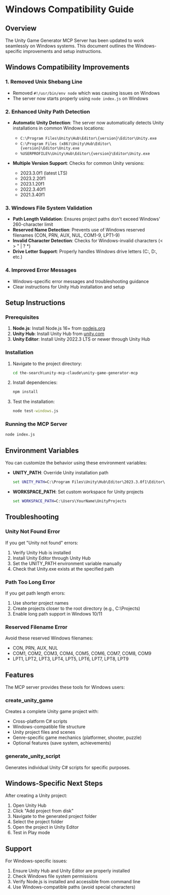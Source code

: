 # Windows Compatibility Guide

## Overview

The Unity Game Generator MCP Server has been updated to work seamlessly on Windows systems. This document outlines the Windows-specific improvements and setup instructions.

## Windows Compatibility Improvements

### 1. **Removed Unix Shebang Line**
- Removed `#!/usr/bin/env node` which was causing issues on Windows
- The server now starts properly using `node index.js` on Windows

### 2. **Enhanced Unity Path Detection**
- **Automatic Unity Detection**: The server now automatically detects Unity installations in common Windows locations:
  - `C:\Program Files\Unity\Hub\Editor\{version}\Editor\Unity.exe`
  - `C:\Program Files (x86)\Unity\Hub\Editor\{version}\Editor\Unity.exe`
  - `%USERPROFILE%\Unity\Hub\Editor\{version}\Editor\Unity.exe`

- **Multiple Version Support**: Checks for common Unity versions:
  - 2023.3.0f1 (latest LTS)
  - 2023.2.20f1
  - 2023.1.20f1
  - 2022.3.40f1
  - 2021.3.40f1

### 3. **Windows File System Validation**
- **Path Length Validation**: Ensures project paths don't exceed Windows' 260-character limit
- **Reserved Name Detection**: Prevents use of Windows reserved filenames (CON, PRN, AUX, NUL, COM1-9, LPT1-9)
- **Invalid Character Detection**: Checks for Windows-invalid characters (< > " | ? *)
- **Drive Letter Support**: Properly handles Windows drive letters (C:, D:, etc.)

### 4. **Improved Error Messages**
- Windows-specific error messages and troubleshooting guidance
- Clear instructions for Unity Hub installation and setup

## Setup Instructions

### Prerequisites
1. **Node.js**: Install Node.js 16+ from [nodejs.org](https://nodejs.org)
2. **Unity Hub**: Install Unity Hub from [unity.com](https://unity.com/download)
3. **Unity Editor**: Install Unity 2022.3 LTS or newer through Unity Hub

### Installation
1. Navigate to the project directory:
   ```cmd
   cd the-search\unity-mcp-claude\unity-game-generator-mcp
   ```

2. Install dependencies:
   ```cmd
   npm install
   ```

3. Test the installation:
   ```cmd
   node test-windows.js
   ```

### Running the MCP Server
```cmd
node index.js
```

## Environment Variables

You can customize the behavior using these environment variables:

- **UNITY_PATH**: Override Unity installation path
  ```cmd
  set UNITY_PATH=C:\Program Files\Unity\Hub\Editor\2023.3.0f1\Editor\Unity.exe
  ```

- **WORKSPACE_PATH**: Set custom workspace for Unity projects
  ```cmd
  set WORKSPACE_PATH=C:\Users\YourName\UnityProjects
  ```

## Troubleshooting

### Unity Not Found Error
If you get "Unity not found" errors:
1. Verify Unity Hub is installed
2. Install Unity Editor through Unity Hub
3. Set the UNITY_PATH environment variable manually
4. Check that Unity.exe exists at the specified path

### Path Too Long Error
If you get path length errors:
1. Use shorter project names
2. Create projects closer to the root directory (e.g., C:\Projects\)
3. Enable long path support in Windows 10/11

### Reserved Filename Error
Avoid these reserved Windows filenames:
- CON, PRN, AUX, NUL
- COM1, COM2, COM3, COM4, COM5, COM6, COM7, COM8, COM9
- LPT1, LPT2, LPT3, LPT4, LPT5, LPT6, LPT7, LPT8, LPT9

## Features

The MCP server provides these tools for Windows users:

### create_unity_game
Creates a complete Unity game project with:
- Cross-platform C# scripts
- Windows-compatible file structure
- Unity project files and scenes
- Genre-specific game mechanics (platformer, shooter, puzzle)
- Optional features (save system, achievements)

### generate_unity_script
Generates individual Unity C# scripts for specific purposes.

## Windows-Specific Next Steps

After creating a Unity project:
1. Open Unity Hub
2. Click "Add project from disk"
3. Navigate to the generated project folder
4. Select the project folder
5. Open the project in Unity Editor
6. Test in Play mode

## Support

For Windows-specific issues:
1. Ensure Unity Hub and Unity Editor are properly installed
2. Check Windows file system permissions
3. Verify Node.js is installed and accessible from command line
4. Use Windows-compatible paths (avoid special characters)
